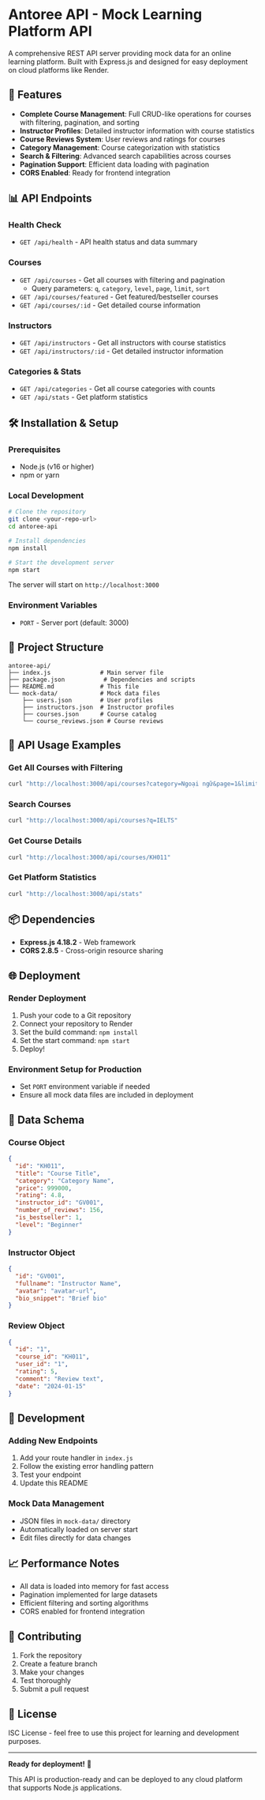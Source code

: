 # Antoree API - Mock Learning Platform API

A comprehensive REST API server providing mock data for an online learning platform. Built with Express.js and designed for easy deployment on cloud platforms like Render.

## 🚀 Features

- **Complete Course Management**: Full CRUD-like operations for courses with filtering, pagination, and sorting
- **Instructor Profiles**: Detailed instructor information with course statistics
- **Course Reviews System**: User reviews and ratings for courses
- **Category Management**: Course categorization with statistics
- **Search & Filtering**: Advanced search capabilities across courses
- **Pagination Support**: Efficient data loading with pagination
- **CORS Enabled**: Ready for frontend integration

## 📊 API Endpoints

### Health Check
- `GET /api/health` - API health status and data summary

### Courses
- `GET /api/courses` - Get all courses with filtering and pagination
  - Query parameters: `q`, `category`, `level`, `page`, `limit`, `sort`
- `GET /api/courses/featured` - Get featured/bestseller courses
- `GET /api/courses/:id` - Get detailed course information

### Instructors
- `GET /api/instructors` - Get all instructors with course statistics
- `GET /api/instructors/:id` - Get detailed instructor information

### Categories & Stats
- `GET /api/categories` - Get all course categories with counts
- `GET /api/stats` - Get platform statistics

## 🛠️ Installation & Setup

### Prerequisites
- Node.js (v16 or higher)
- npm or yarn

### Local Development
```bash
# Clone the repository
git clone <your-repo-url>
cd antoree-api

# Install dependencies
npm install

# Start the development server
npm start
```

The server will start on `http://localhost:3000`

### Environment Variables
- `PORT` - Server port (default: 3000)

## 📁 Project Structure

```
antoree-api/
├── index.js              # Main server file
├── package.json           # Dependencies and scripts
├── README.md             # This file
└── mock-data/            # Mock data files
    ├── users.json        # User profiles
    ├── instructors.json  # Instructor profiles
    ├── courses.json      # Course catalog
    └── course_reviews.json # Course reviews
```

## 🎯 API Usage Examples

### Get All Courses with Filtering
```bash
curl "http://localhost:3000/api/courses?category=Ngoại ngữ&page=1&limit=5&sort=rating"
```

### Search Courses
```bash
curl "http://localhost:3000/api/courses?q=IELTS"
```

### Get Course Details
```bash
curl "http://localhost:3000/api/courses/KH011"
```

### Get Platform Statistics
```bash
curl "http://localhost:3000/api/stats"
```

## 📦 Dependencies

- **Express.js 4.18.2** - Web framework
- **CORS 2.8.5** - Cross-origin resource sharing

## 🌐 Deployment

### Render Deployment
1. Push your code to a Git repository
2. Connect your repository to Render
3. Set the build command: `npm install`
4. Set the start command: `npm start`
5. Deploy!

### Environment Setup for Production
- Set `PORT` environment variable if needed
- Ensure all mock data files are included in deployment

## 📝 Data Schema

### Course Object
```json
{
  "id": "KH011",
  "title": "Course Title",
  "category": "Category Name",
  "price": 999000,
  "rating": 4.8,
  "instructor_id": "GV001",
  "number_of_reviews": 156,
  "is_bestseller": 1,
  "level": "Beginner"
}
```

### Instructor Object
```json
{
  "id": "GV001",
  "fullname": "Instructor Name",
  "avatar": "avatar-url",
  "bio_snippet": "Brief bio"
}
```

### Review Object
```json
{
  "id": "1",
  "course_id": "KH011",
  "user_id": "1",
  "rating": 5,
  "comment": "Review text",
  "date": "2024-01-15"
}
```

## 🔧 Development

### Adding New Endpoints
1. Add your route handler in `index.js`
2. Follow the existing error handling pattern
3. Test your endpoint
4. Update this README

### Mock Data Management
- JSON files in `mock-data/` directory
- Automatically loaded on server start
- Edit files directly for data changes

## 📈 Performance Notes

- All data is loaded into memory for fast access
- Pagination implemented for large datasets
- Efficient filtering and sorting algorithms
- CORS enabled for frontend integration

## 🤝 Contributing

1. Fork the repository
2. Create a feature branch
3. Make your changes
4. Test thoroughly
5. Submit a pull request

## 📄 License

ISC License - feel free to use this project for learning and development purposes.

---

**Ready for deployment!** 🚀

This API is production-ready and can be deployed to any cloud platform that supports Node.js applications.
